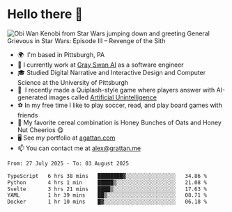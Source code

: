 <!--
**GameDog9988/GameDog9988** is a ✨ _special_ ✨ repository because its `README.md` (this file) appears on your GitHub profile.

Here are some ideas to get you started:

- 🔭 I’m currently working on ...
- 🌱 I’m currently learning ...
- 👯 I’m looking to collaborate on ...
- 🤔 I’m looking for help with ...
- 💬 Ask me about ...
- 📫 How to reach me: ...
- 😄 Pronouns: ...
- ⚡ Fun fact: ...
-->



Hello there 👋
==================================

![Obi Wan Kenobi from Star Wars jumping down and greeting General Grievous in Star Wars: Episode III – Revenge of the Sith](https://github.com/agrattan0820/agrattan0820/assets/51346343/689e56eb-29be-46a5-a079-28ea727b5f7e)


- 🌍  I'm based in Pittsburgh, PA
- 🦢  I currently work at [Gray Swan AI](https://www.grayswan.ai) as a software engineer
- 🎓  Studied Digital Narrative and Interactive Design and Computer Science at the University of Pittsburgh
- 👾  I recently made a Quiplash-style game where players answer with AI-generated images called [Artificial Unintelligence](https://github.com/agrattan0820/artificial-unintelligence)
- ⚽  In my free time I like to play soccer, read, and play board games with friends
- 🥣  My favorite cereal combination is Honey Bunches of Oats and Honey Nut Cheerios 😋
- 🖥️  See my portfolio at [agattan.com](http://agrattan.com/)
- 📫  You can contact me at [alex@grattan.me](mailto:alex@grattan.me)

<!--START_SECTION:waka-->

```txt
From: 27 July 2025 - To: 03 August 2025

TypeScript   6 hrs 38 mins   ████████▓░░░░░░░░░░░░░░░░   34.86 %
Python       4 hrs 1 min     █████▒░░░░░░░░░░░░░░░░░░░   21.08 %
Svelte       3 hrs 21 mins   ████▒░░░░░░░░░░░░░░░░░░░░   17.63 %
YAML         1 hr 39 mins    ██▒░░░░░░░░░░░░░░░░░░░░░░   08.71 %
Docker       1 hr 10 mins    █▓░░░░░░░░░░░░░░░░░░░░░░░   06.18 %
```

<!--END_SECTION:waka-->

